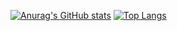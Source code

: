 
[![Anurag's GitHub stats](https://github-readme-stats.vercel.app/api?username=zozonteq)](https://github.com/anuraghazra/github-readme-stats)
[![Top Langs](https://github-readme-stats.vercel.app/api/top-langs/?username=zozonteq)](https://github.com/anuraghazra/github-readme-stats)
